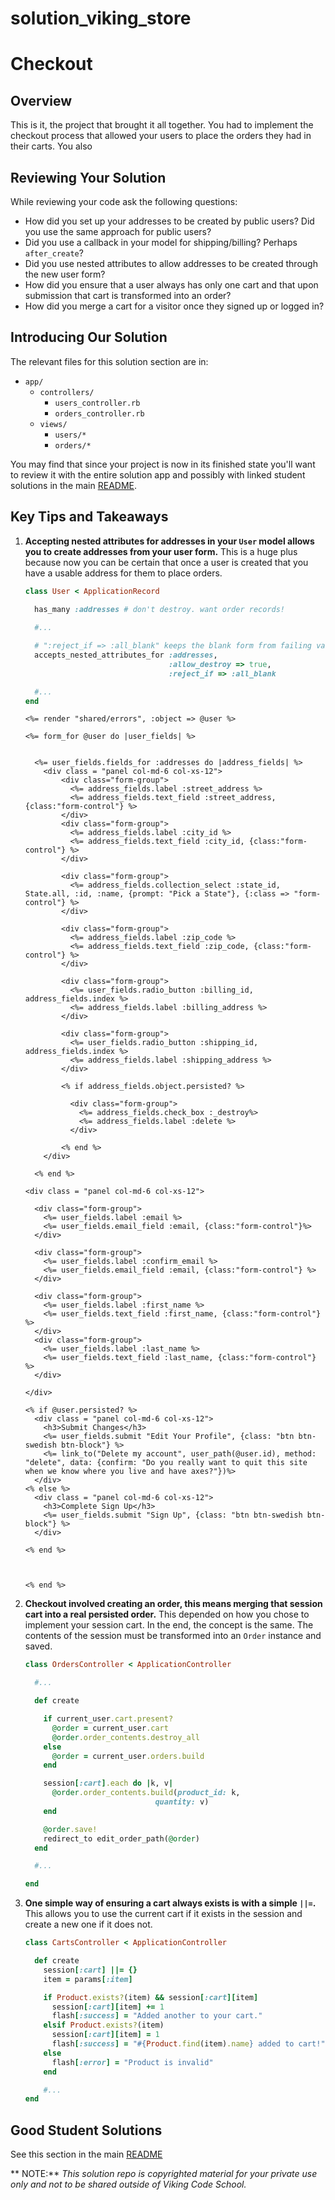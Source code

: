 solution_viking_store
=====================

# Checkout





## Overview

This is it, the project that brought it all together. You had to implement the checkout process that allowed your users to place the orders they had in their carts. You also 


## Reviewing Your Solution

While reviewing your code ask the following questions:

* How did you set up your addresses to be created by public users? Did you use the same approach for public users?
* Did you use a callback in your model for shipping/billing? Perhaps `after_create`?
* Did you use nested attributes to allow addresses to be created through the new user form?
* How did you ensure that a user always has only one cart and that upon submission that cart is transformed into an order?
* How did you merge a cart for a visitor once they signed up or logged in?



## Introducing Our Solution

The relevant files for this solution section are in:

- `app/`
    - `controllers/`
        - `users_controller.rb`
        - `orders_controller.rb`
    - `views/`
        - `users/*`
        - `orders/*`

You may find that since your project is now in its finished state you'll want to review it with the entire solution app and possibly with linked student solutions in the main [README](README.md).



## Key Tips and Takeaways


1. **Accepting nested attributes for addresses in your `User` model allows you to create addresses from your user form.** This is a huge plus because now you can be certain that once a user is created that you have a usable address for them to place orders.

    ```ruby
    class User < ApplicationRecord

      has_many :addresses # don't destroy. want order records!
      
      #...

      # ":reject_if => :all_blank" keeps the blank form from failing validation.
      accepts_nested_attributes_for :addresses,
                                    :allow_destroy => true,
                                    :reject_if => :all_blank

      #...
    end
    ```

    ```erb
    <%= render "shared/errors", :object => @user %>

    <%= form_for @user do |user_fields| %>


      <%= user_fields.fields_for :addresses do |address_fields| %>
        <div class = "panel col-md-6 col-xs-12">
            <div class="form-group">
              <%= address_fields.label :street_address %>
              <%= address_fields.text_field :street_address, {class:"form-control"} %>
            </div>
            <div class="form-group">
              <%= address_fields.label :city_id %>
              <%= address_fields.text_field :city_id, {class:"form-control"} %>
            </div>

            <div class="form-group">
              <%= address_fields.collection_select :state_id, State.all, :id, :name, {prompt: "Pick a State"}, {:class => "form-control"} %>
            </div>

            <div class="form-group">
              <%= address_fields.label :zip_code %>
              <%= address_fields.text_field :zip_code, {class:"form-control"} %>
            </div>

            <div class="form-group">
              <%= user_fields.radio_button :billing_id, address_fields.index %>
              <%= address_fields.label :billing_address %>
            </div>

            <div class="form-group">
              <%= user_fields.radio_button :shipping_id, address_fields.index %>
              <%= address_fields.label :shipping_address %>
            </div>

            <% if address_fields.object.persisted? %>

              <div class="form-group">
                <%= address_fields.check_box :_destroy%>
                <%= address_fields.label :delete %>
              </div>

            <% end %>
        </div>

      <% end %>

    <div class = "panel col-md-6 col-xs-12">

      <div class="form-group">
        <%= user_fields.label :email %>
        <%= user_fields.email_field :email, {class:"form-control"}%>
      </div>

      <div class="form-group">
        <%= user_fields.label :confirm_email %>
        <%= user_fields.email_field :email, {class:"form-control"} %>
      </div>

      <div class="form-group">
        <%= user_fields.label :first_name %>
        <%= user_fields.text_field :first_name, {class:"form-control"} %>
      </div>
      <div class="form-group">
        <%= user_fields.label :last_name %>
        <%= user_fields.text_field :last_name, {class:"form-control"} %>
      </div>

    </div>

    <% if @user.persisted? %>
      <div class = "panel col-md-6 col-xs-12">
        <h3>Submit Changes</h3>
        <%= user_fields.submit "Edit Your Profile", {class: "btn btn-swedish btn-block"} %>
        <%= link_to("Delete my account", user_path(@user.id), method: "delete", data: {confirm: "Do you really want to quit this site when we know where you live and have axes?"})%>
      </div>
    <% else %>
      <div class = "panel col-md-6 col-xs-12">
        <h3>Complete Sign Up</h3>
        <%= user_fields.submit "Sign Up", {class: "btn btn-swedish btn-block"} %>
      </div>

    <% end %>



    <% end %>
    ```

1. **Checkout involved creating an order, this means merging that session cart into a real persisted order.** This depended on how you chose to implement your session cart. In the end, the concept is the same. The contents of the session must be transformed into an `Order` instance and saved.

    ```ruby
    class OrdersController < ApplicationController

      #...

      def create

        if current_user.cart.present?
          @order = current_user.cart
          @order.order_contents.destroy_all
        else
          @order = current_user.orders.build
        end

        session[:cart].each do |k, v|
          @order.order_contents.build(product_id: k,
                                 quantity: v)
        end

        @order.save!
        redirect_to edit_order_path(@order)
      end

      #...

    end
    ```


1. **One simple way of ensuring a cart always exists is with a simple `||=`.** This allows you to use the current cart if it exists in the session and create a new one if it does not.

    ```ruby
    class CartsController < ApplicationController

      def create
        session[:cart] ||= {}
        item = params[:item]

        if Product.exists?(item) && session[:cart][item]
          session[:cart][item] += 1
          flash[:success] = "Added another to your cart."
        elsif Product.exists?(item)
          session[:cart][item] = 1
          flash[:success] = "#{Product.find(item).name} added to cart!"
        else
          flash[:error] = "Product is invalid"
        end

        #...
    end
    ```



## Good Student Solutions

See this section in the main [README](README.md)

** NOTE:** *This solution repo is copyrighted material for your private use only and not to be shared outside of Viking Code School.*


